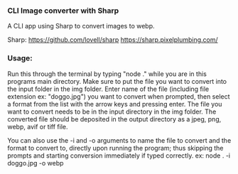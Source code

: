 ### CLI Image converter with Sharp

A CLI app using Sharp to convert images to webp.

Sharp:
https://github.com/lovell/sharp
https://sharp.pixelplumbing.com/

### Usage:

Run this through the terminal by typing "node ." while you are in this programs main directory.
Make sure to put the file you want to convert into the input folder in the img folder.
Enter name of the file (including file extension ex: "doggo.jpg") you want to convert when prompted, then select a format from the list with the arrow keys and pressing enter.
The file you want to convert needs to be in the input directory in the img folder.
The converted file should be deposited in the output directory as a jpeg, png, webp, avif or tiff file.

You can also use the -i and -o arguments to name the file to convert and the format to convert to, directly upon running the program; thus skipping the prompts and starting conversion immediately if typed correctly.
ex: node . -i doggo.jpg -o webp
